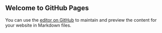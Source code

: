 ## Welcome to GitHub Pages

You can use the [editor on GitHub](https://github.com/TSFGraham/TSFCitySlivers.github.io/edit/main/README.md) to maintain and preview the content for your website in Markdown files.

